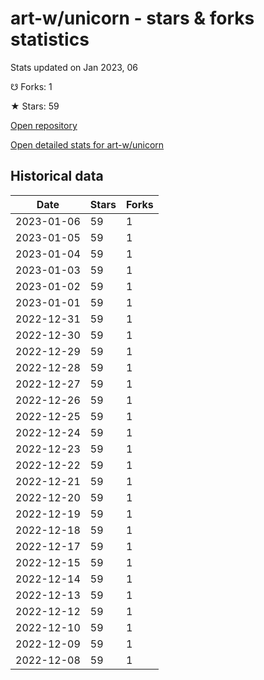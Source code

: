 # art-w/unicorn - stars & forks statistics

Stats updated on Jan 2023, 06

☋ Forks: 1

★ Stars: 59

[Open repository](https://github.com/art-w/unicorn)

[Open detailed stats for art-w/unicorn](https://reviewgithub.com/rep/art-w/unicorn)

## Historical data
| Date | Stars | Forks |
|------|-------|-------|
| 2023-01-06 | 59 | 1 | 
| 2023-01-05 | 59 | 1 | 
| 2023-01-04 | 59 | 1 | 
| 2023-01-03 | 59 | 1 | 
| 2023-01-02 | 59 | 1 | 
| 2023-01-01 | 59 | 1 | 
| 2022-12-31 | 59 | 1 | 
| 2022-12-30 | 59 | 1 | 
| 2022-12-29 | 59 | 1 | 
| 2022-12-28 | 59 | 1 | 
| 2022-12-27 | 59 | 1 | 
| 2022-12-26 | 59 | 1 | 
| 2022-12-25 | 59 | 1 | 
| 2022-12-24 | 59 | 1 | 
| 2022-12-23 | 59 | 1 | 
| 2022-12-22 | 59 | 1 | 
| 2022-12-21 | 59 | 1 | 
| 2022-12-20 | 59 | 1 | 
| 2022-12-19 | 59 | 1 | 
| 2022-12-18 | 59 | 1 | 
| 2022-12-17 | 59 | 1 | 
| 2022-12-15 | 59 | 1 | 
| 2022-12-14 | 59 | 1 | 
| 2022-12-13 | 59 | 1 | 
| 2022-12-12 | 59 | 1 | 
| 2022-12-10 | 59 | 1 | 
| 2022-12-09 | 59 | 1 | 
| 2022-12-08 | 59 | 1 | 

